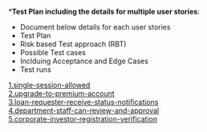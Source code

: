 ***Test Plan including the details for multiple user stories**:

- Document below details for each user stories
- Test Plan
- Risk based Test approach (RBT)
- Possible Test cases
- Inclduing Acceptance and Edge Cases
- Test runs

[1.single-session-allowed](./test-plan//1.single-session-allowed.md)<br />
[2.upgrade-to-premium-account](./test-plan/2.upgrade-to-premium-account.md)<br />
[3.loan-requester-receive-status-notifications](./test-plan/3.loan-requester-receive-status-notifications.md)<br />
[4.department-staff-can-review-and-approval](./test-plan/4.department-staff-can-review-and-approval.md)<br />
[5.corporate-investor-registration-verification](./test-plan/5.corporate-investor-registration-verification.md)<br />